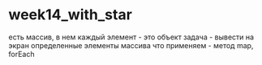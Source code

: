 # week14_with_star
есть массив, в нем каждый элемент - это объект
задача - вывести на экран определенные элементы массива
что применяем - метод map, forEach
